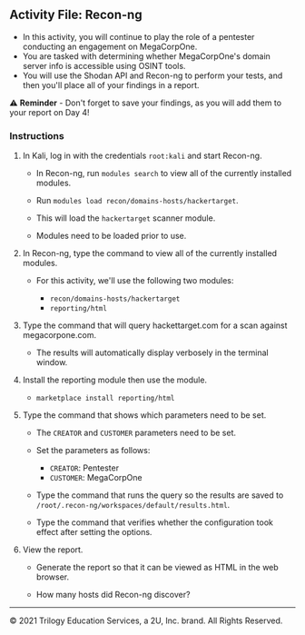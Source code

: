 ## Activity File: Recon-ng

- In this activity, you will continue to play the role of a pentester conducting an engagement on MegaCorpOne. 
- You are tasked with determining whether MegaCorpOne's domain server info is accessible using OSINT tools.
- You will use the Shodan API and Recon-ng to perform your tests, and then you'll place all of your findings in a report.

⚠️ **Reminder** - Don't forget to save your findings, as you will add them to your report on Day 4!


### Instructions
 
1. In Kali, log in with the credentials `root:kali` and start Recon-ng.

   -  In Recon-ng, run `modules search` to view all of the currently installed modules.

   - Run `modules load recon/domains-hosts/hackertarget`.
 
   - This will load the `hackertarget` scanner module.
 
   - Modules need to be loaded prior to use. 

2. In Recon-ng, type the command to view all of the currently installed modules.
 
   - For this activity, we'll use the following two modules:
 
     - `recon/domains-hosts/hackertarget`
     - `reporting/html`

3. Type the command that will query hackettarget.com for a scan against megacorpone.com.

   - The results will automatically display verbosely in the terminal window.
 
4. Install the reporting module then use the module.

	- `marketplace install reporting/html`

5. Type the command that shows which parameters need to be set.
 
   - The `CREATOR` and `CUSTOMER` parameters need to be set.
 
   - Set the parameters as follows:
   
      - `CREATOR`: Pentester
      - `CUSTOMER`: MegaCorpOne
 
   - Type the command that runs the query so the results are saved to `/root/.recon-ng/workspaces/default/results.html`.
    
   - Type the command that verifies whether the configuration took effect after setting the options.
 
6. View the report.

    - Generate the report so that it can be viewed as HTML in the web browser.

    - How many hosts did Recon-ng discover?
 
 
---
© 2021 Trilogy Education Services, a 2U, Inc. brand. All Rights Reserved.
